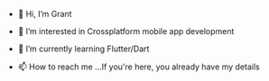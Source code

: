 - 👋 Hi, I’m Grant

- 👀 I’m interested in Crossplatform mobile app development
- 🌱 I’m currently learning Flutter/Dart
- 📫 How to reach me ...If you're here, you already have my details

<!---
GrantS92/GrantS92 is a ✨ special ✨ repository because its `README.md` (this file) appears on your GitHub profile.
You can click the Preview link to take a look at your changes.
--->
